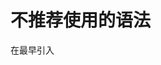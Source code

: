 # 不推荐使用的语法

在最早引入<script>元素的时候，该元素与传统HTML 的解析规则是有冲突的。

早期不支持JavaScript 的浏览器会把<script>元素的内容直接输出到页面中，会破坏页面的。 布局和外观。

让不支持<script>元素的浏览器能够隐藏嵌入的JavaScript 代码，把JavaScript 代码包含在一个HTML 注释中：
```js
<script><!--
function sayHi(){
    alert("Hi!");
}
//--></script>
```

由于所有浏览器都已经支持JavaScript，因此也就没有必要再使用这种格式了，不推荐。